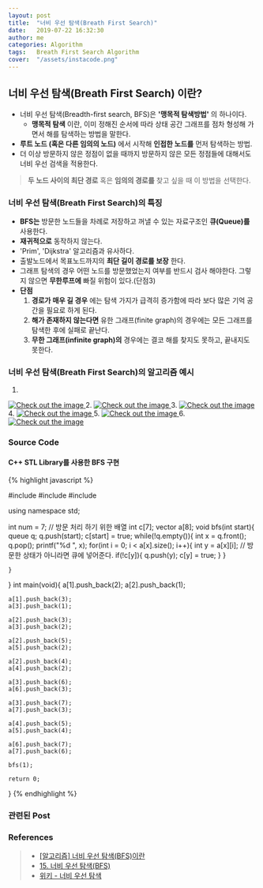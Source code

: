 ```yaml
---
layout: post
title:  "너비 우선 탐색(Breath First Search)"
date:   2019-07-22 16:32:30
author: me
categories: Algorithm
tags:	Breath First Search Algorithm
cover:  "/assets/instacode.png"
---
```


## 너비 우선 탐색(Breath First Search) 이란?
* 너비 우선 탐색(Breadth-first search, BFS)은 __'맹목적 탐색방법'__ 의 하나이다.<br>
  + __맹목적 탐색__ 이란, 이미 정해진 순서에 따라 상태 공간 그래프를 점차 형성해 가면서 해를 탐색하는 방법을 말한다.
* __루트 노드 (혹은 다른 임의의 노드)__ 에서 시작해 __인접한 노드를__ 먼저 탐색하는 방법.
* 더 이상 방문하지 않은 정점이 없을 때까지 방문하지 않은 모든 정점들에 대해서도 너비 우선 검색을 적용한다.
>
> __두 노드 사이의 최단 경로__ 혹은 __임의의 경로를__ 찾고 싶을 때 이 방법을 선택한다.
>


### 너비 우선 탐색(Breath First Search)의 특징
* __BFS는__ 방문한 노드들을 차례로 저장하고 꺼낼 수 있는 자료구조인 __큐(Queue)를__ 사용한다.
* __재귀적으로__ 동작하지 않는다.
* 'Prim', 'Dijkstra' 알고리즘과 유사하다.
* 출발노드에서 목표노드까지의 __최단 길이 경로를 보장__ 한다.
* 그래프 탐색의 경우 어떤 노드를 방문했었는지 여부를 반드시 검사 해야한다. 그렇지 않으면 __무한루프에__ 빠질 위험이 있다.(단점3)
* __단점__
  1. __경로가 매우 길 경우__ 에는 탐색 가지가 급격히 증가함에 따라 보다 많은 기억 공간을 필요로 하게 된다.
  2. __해가 존재하지 않는다면__ 유한 그래프(finite graph)의 경우에는 모든 그래프를 탐색한 후에 실패로 끝난다.
  3. __무한 그래프(infinite graph)의__ 경우에는 결코 해를 찾지도 못하고, 끝내지도 못한다.


### 너비 우선 탐색(Breath First Search)의 알고리즘 예시

1.
<a href="/assets/images/sort/bfs1.JPG" data-lightbox="falcon9-large" data-title="Check out the image">
  <img src="/assets/images/sort/bfs1.JPG" title="Check out the image">
</a>
2.
<a href="/assets/images/sort/bfs2.JPG" data-lightbox="falcon9-large" data-title="Check out the image">
  <img src="/assets/images/sort/bfs2.JPG" title="Check out the image">
</a>
3.
<a href="/assets/images/sort/bfs3.JPG" data-lightbox="falcon9-large" data-title="Check out the image">
  <img src="/assets/images/sort/bfs3.JPG" title="Check out the image">
</a>
4.
<a href="/assets/images/sort/bfs4.JPG" data-lightbox="falcon9-large" data-title="Check out the image">
  <img src="/assets/images/sort/bfs4.JPG" title="Check out the image">
</a>
5.
<a href="/assets/images/sort/bfs5.JPG" data-lightbox="falcon9-large" data-title="Check out the image">
  <img src="/assets/images/sort/bfs5.JPG" title="Check out the image">
</a>
6.
<a href="/assets/images/sort/bfs6.JPG" data-lightbox="falcon9-large" data-title="Check out the image">
  <img src="/assets/images/sort/bfs6.JPG" title="Check out the image">
</a>



### Source Code


#### C++ STL Library를 사용한 BFS 구현


{% highlight javascript %}

#include <iostream>
#include <queue>
#include <vector>

using namespace std;

int	num = 7;
// 방문 처리 하기 위한 배열 
int c[7];
vector<int> a[8];
void bfs(int start){
	queue<int> q;
	q.push(start);
	c[start] = true;
	while(!q.empty()){
		int x = q.front();
		q.pop();
		printf("%d ", x);
		for(int i = 0; i < a[x].size(); i++){
			int y = a[x][i];
			// 방문한 상태가 아니라면 큐에 넣어준다.
			if(!c[y]){
				q.push(y);
				c[y] = true; 
			}
		}
		
	}
	
}
int main(void){
	a[1].push_back(2);
	a[2].push_back(1);
	
	a[1].push_back(3);
	a[3].push_back(1);
	
	a[2].push_back(3);
	a[3].push_back(2);
	
	a[2].push_back(5);
	a[5].push_back(2);
	
	a[2].push_back(4);
	a[4].push_back(2);
	
	a[3].push_back(6);
	a[6].push_back(3);
	
	a[3].push_back(7);
	a[7].push_back(3);
	
	a[4].push_back(5);
	a[5].push_back(4);
	
	a[6].push_back(7);
	a[7].push_back(6);
	
	bfs(1);
	
	return 0;
}
{% endhighlight %}



### 관련된 Post


### References

> * <a href="https://gmlwjd9405.github.io/2018/08/15/algorithm-bfs.html">[알고리즘] 너비 우선 탐색(BFS)이란<a>
> * <a href="https://blog.naver.com/ndb796/221230944971">15. 너비 우선 탐색(BFS)<a>
> * <a href="https://ko.wikipedia.org/wiki/%EB%84%88%EB%B9%84_%EC%9A%B0%EC%84%A0_%ED%83%90%EC%83%89">위키 - 너비 우선 탐색<a>